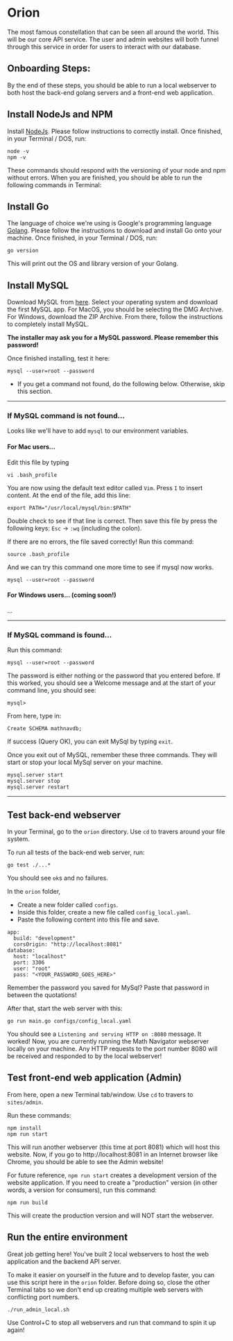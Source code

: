 # Orion
The most famous constellation that can be seen all around the world. This will be our core API service. The user and admin websites will both funnel through this service in order for users to interact with our database.

## Onboarding Steps:
By the end of these steps, you should be able to run a local webserver to both host the back-end golang servers and a front-end web application.


## Install NodeJs and NPM
Install [NodeJs](https://nodejs.org/en/download/).
Please follow instructions to correctly install.
Once finished, in your Terminal / DOS, run:
```
node -v
npm -v
```
These commands should respond with the versioning of your node and npm without errors.
When you are finished, you should be able to run the following commands in Terminal:

## Install Go
The language of choice we're using is Google's programming language [Golang](https://golang.org/).
Please follow the instructions to download and install Go onto your machine.
Once finished, in your Terminal / DOS, run:
```
go version
```
This will print out the OS and library version of your Golang.

## Install MySQL
Download MySQL from [here](https://dev.mysql.com/downloads/mysql/). Select your operating system and download the first MySQL app. For MacOS, you should be selecting the DMG Archive. For Windows, download the ZIP Archive. From there, follow the instructions to completely install MySQL.

**The installer may ask you for a MySQL password. Please remember this password!**

Once finished installing, test it here:
```
mysql --user=root --password
```
* If you get a command not found, do the following below. Otherwise, skip this section.
------
### If MySQL command is not found...
Looks like we'll have to add `mysql` to our environment variables.

#### For Mac users...
Edit this file by typing
```
vi .bash_profile
```
You are now using the default text editor called `Vim`.
Press `I` to insert content.
At the end of the file, add this line:
```
export PATH="/usr/local/mysql/bin:$PATH"
```

Double check to see if that line is correct.
Then save this file by press the following keys: `Esc` -> `:wq` (including the colon).

If there are no errors, the file saved correctly!
Run this command:
```
source .bash_profile
```

And we can try this command one more time to see if mysql now works.
```
mysql --user=root --password
```

#### For Windows users... (coming soon!)
...

------
### If MySQL command is found...
Run this command:
```
mysql --user=root --password
```
The password is either nothing or the password that you entered before. If this worked, you should see a Welcome message and at the start of your command line, you should see:
```
mysql>
```

From here, type in:
```
Create SCHEMA mathnavdb;
```
If success (Query OK), you can exit MySql by typing `exit`.

Once you exit out of MySQL, remember these three commands. They will start or stop your local MySql server on your machine.
```
mysql.server start
mysql.server stop
mysql.server restart
```
------

## Test back-end webserver
In your Terminal, go to the `orion` directory. Use `cd` to travers around your file system.

To run all tests of the back-end web server, run:
```
go test ./...*
```
You should see `ok`s and no failures.

In the `orion` folder,
 * Create a new folder called `configs`.
 * Inside this folder, create a new file called `config_local.yaml`.
 * Paste the following content into this file and save.
```
app:
  build: "development"
  corsOrigin: "http://localhost:8081"
database:
  host: "localhost"
  port: 3306
  user: "root"
  pass: "<YOUR_PASSWORD_GOES_HERE>"
```
Remember the password you saved for MySql? Paste that password in between the quotations!

After that, start the web server with this:
```
go run main.go configs/config_local.yaml
```
You should see a `Listening and serving HTTP on :8080` message. It worked! Now, you are currently running the Math Navigator webserver locally on your machine. Any HTTP requests to the port number 8080 will be received and responded to by the local webserver!

## Test front-end web application (Admin)
From here, open a new Terminal tab/window.
Use `cd` to travers to `sites/admin`.

Run these commands:
```
npm install
npm run start
```
This will run another webserver (this time at port 8081) which will host this website.
Now, if you go to http://localhost:8081 in an Internet browser like Chrome, you should be able to see the Admin website!

For future reference, `npm run start` creates a development version of the website application.
If you need to create a "production" version (in other words, a version for consumers), run this command:
```
npm run build
```
This will create the production version and will NOT start the webserver.


## Run the entire environment
Great job getting here! You've built 2 local webservers to host the web application and the backend API server.

To make it easier on yourself in the future and to develop faster, you can use this script here in the `orion` folder.
Before doing so, close the other Terminal tabs so we don't end up creating multiple web servers with conflicting port numbers.
```
./run_admin_local.sh
```

Use Control+C to stop all webservers and run that command to spin it up again!
